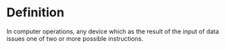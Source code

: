 # Definition

In computer operations, any device which as the result of the input of
data issues one of two or more possible instructions.
